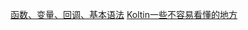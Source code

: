 [函数、变量、回调、基本语法](http://www.imooc.com/article/14314)
[Koltin一些不容易看懂的地方](http://www.imooc.com/article/18338)
